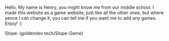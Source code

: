 Hello, My name is Henry, you might know me from our middle school. I made this website as a game website, just like all the other ones, but where sence I can change it, you can tell me if you want me to add any games. Enjoy! :)

Slope: (goldendev.tech/Slope-Game)
